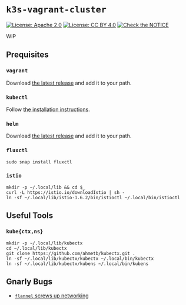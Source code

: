 # `k3s-vagrant-cluster`

[![License: Apache 2.0](https://img.shields.io/badge/License-Apache%202.0-blue.svg)](https://opensource.org/licenses/Apache-2.0)  [![License: CC BY 4.0](https://img.shields.io/badge/License-CC%20BY%204.0-lightgrey.svg)](https://creativecommons.org/licenses/by/4.0/) [![Check the NOTICE](https://img.shields.io/badge/Check%20the-NOTICE-420C3B.svg)](./NOTICE)

WIP

## Prequisites

### `vagrant`

Download [the latest release](https://www.vagrantup.com/downloads.html) and add it to your path.

### `kubectl`

Follow [the installation instructions](https://kubernetes.io/docs/tasks/tools/install-kubectl/).

### `helm`

Download [the latest release](https://github.com/helm/helm/releases/) and add it to your path.

### `fluxctl`

```
sudo snap install fluxctl
```

### `istio`

```shell
mkdir -p ~/.local/lib && cd $_
curl -L https://istio.io/downloadIstio | sh -
ln -sf ~/.local/lib/istio-1.6.2/bin/istioctl ~/.local/bin/istioctl
```

## Useful Tools

### `kube{ctx,ns}`

```
mkdir -p ~/.local/lib/kubectx
cd ~/.local/lib/kubectx
git clone https://github.com/ahmetb/kubectx.git .
ln -sf ~/.local/lib/kubectx/kubectx ~/.local/bin/kubectx
ln -sf ~/.local/lib/kubectx/kubens ~/.local/bin/kubens
```

## Gnarly Bugs

* [`flannel` screws up networking](https://github.com/rancher/k3s/issues/72)
